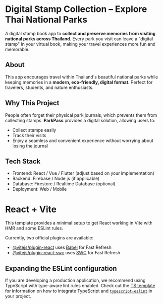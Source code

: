 # Digital Stamp Collection – Explore Thai National Parks

A digital stamp book app to **collect and preserve memories from visiting national parks across Thailand**. Every park you visit can leave a "digital stamp" in your virtual book, making your travel experiences more fun and memorable.

## About
This app encourages travel within Thailand's beautiful national parks while keeping memories in a **modern, eco-friendly, digital format**. Perfect for travelers, students, and nature enthusiasts.

## Why This Project 
People often forget their physical park journals, which prevents them from collecting stamps. **ParkPass** provides a digital solution, allowing users to:

- Collect stamps easily
- Track their visits
- Enjoy a seamless and convenient experience without worrying about losing the journal


## Tech Stack
- Frontend: React / Vue / Flutter (adjust based on your implementation)
- Backend: Firebase / Node.js (if applicable)
- Database: Firestore / Realtime Database (optional)
- Deployment: Web / Mobile


# React + Vite

This template provides a minimal setup to get React working in Vite with HMR and some ESLint rules.

Currently, two official plugins are available:

- [@vitejs/plugin-react](https://github.com/vitejs/vite-plugin-react/blob/main/packages/plugin-react) uses [Babel](https://babeljs.io/) for Fast Refresh
- [@vitejs/plugin-react-swc](https://github.com/vitejs/vite-plugin-react/blob/main/packages/plugin-react-swc) uses [SWC](https://swc.rs/) for Fast Refresh

## Expanding the ESLint configuration

If you are developing a production application, we recommend using TypeScript with type-aware lint rules enabled. Check out the [TS template](https://github.com/vitejs/vite/tree/main/packages/create-vite/template-react-ts) for information on how to integrate TypeScript and [`typescript-eslint`](https://typescript-eslint.io) in your project.
